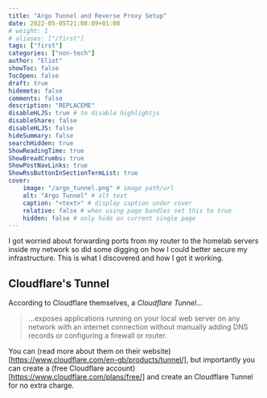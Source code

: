 ```yaml
---
title: "Argo Tunnel and Reverse Proxy Setup"
date: 2022-05-05T21:08:09+01:00
# weight: 1
# aliases: ["/first"]
tags: ["first"]
categories: ["non-tech"]
author: "Eliot"
showToc: false
TocOpen: false
draft: true
hidemeta: false
comments: false
description: "REPLACEME"
disableHLJS: true # to disable highlightjs
disableShare: false
disableHLJS: false
hideSummary: false
searchHidden: true
ShowReadingTime: true
ShowBreadCrumbs: true
ShowPostNavLinks: true
ShowRssButtonInSectionTermList: true
cover:
    image: "/argo_tunnel.png" # image path/url
    alt: "Argo Tunnel" # alt text
    caption: "<text>" # display caption under cover
    relative: false # when using page bundles set this to true
    hidden: false # only hide on current single page
---
```

I got worried about forwarding ports from my router to the homelab servers inside my network so did some digging on how I could better secure my infrastructure.  This is what I discovered and how I got it working.

## Cloudflare's Tunnel
According to Cloudflare themselves, a *Cloudflare Tunnel*...

>  ...exposes applications running on your local web server on any network with an internet connection without manually adding DNS records or configuring a firewall or router.

You can (read more about them on their website)[https://www.cloudflare.com/en-gb/products/tunnel/], but importantly you can create a (free Cloudflare account)[https://www.cloudflare.com/plans/free/] and create an Cloudflare Tunnel for no extra charge.


